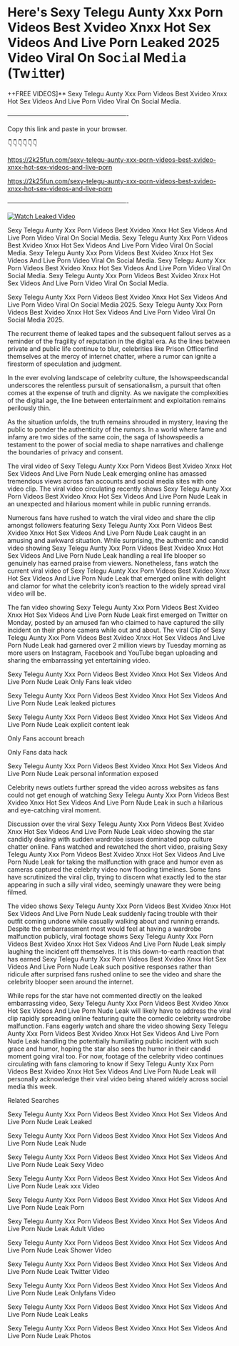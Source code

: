 # Here's Sexy Telegu Aunty Xxx Porn Videos Best Xvideo Xnxx Hot Sex Videos And Live Porn Leaked 2025 Video Viral On Soc𝚒al Med𝚒a (Tw𝚒tter)

++FREE VIDEOS]** Sexy Telegu Aunty Xxx Porn Videos Best Xvideo Xnxx Hot Sex Videos And Live Porn Video Viral On Social Media.

———————————————————-

Copy this link and paste in your browser.

👇👇👇👇👇👇

https://2k25fun.com/sexy-telegu-aunty-xxx-porn-videos-best-xvideo-xnxx-hot-sex-videos-and-live-porn

https://2k25fun.com/sexy-telegu-aunty-xxx-porn-videos-best-xvideo-xnxx-hot-sex-videos-and-live-porn

———————————————————-

[![Watch Leaked Video](https://miro.medium.com/v2/resize:fit:828/format:webp/1*cilzJN44JGOrTw9NJCrNHA.gif "Watch Leaked Video")](https://2k25fun.com/sexy-telegu-aunty-xxx-porn-videos-best-xvideo-xnxx-hot-sex-videos-and-live-porn)

Sexy Telegu Aunty Xxx Porn Videos Best Xvideo Xnxx Hot Sex Videos And Live Porn Video Viral On Social Media. Sexy Telegu Aunty Xxx Porn Videos Best Xvideo Xnxx Hot Sex Videos And Live Porn Video Viral On Social Media. Sexy Telegu Aunty Xxx Porn Videos Best Xvideo Xnxx Hot Sex Videos And Live Porn Video Viral On Social Media. Sexy Telegu Aunty Xxx Porn Videos Best Xvideo Xnxx Hot Sex Videos And Live Porn Video Viral On Social Media. Sexy Telegu Aunty Xxx Porn Videos Best Xvideo Xnxx Hot Sex Videos And Live Porn Video Viral On Social Media.

Sexy Telegu Aunty Xxx Porn Videos Best Xvideo Xnxx Hot Sex Videos And Live Porn Video Viral On Social Media 2025. Sexy Telegu Aunty Xxx Porn Videos Best Xvideo Xnxx Hot Sex Videos And Live Porn Video Viral On Social Media 2025.

The recurrent theme of leaked tapes and the subsequent fallout serves as a reminder of the fragility of reputation in the digital era. As the lines between private and public life continue to blur, celebrities like Prison Officerfind themselves at the mercy of internet chatter, where a rumor can ignite a firestorm of speculation and judgment.

In the ever evolving landscape of celebrity culture, the Ishowspeedscandal underscores the relentless pursuit of sensationalism, a pursuit that often comes at the expense of truth and dignity. As we navigate the complexities of the digital age, the line between entertainment and exploitation remains perilously thin.

As the situation unfolds, the truth remains shrouded in mystery, leaving the public to ponder the authenticity of the rumors. In a world where fame and infamy are two sides of the same coin, the saga of Ishowspeedis a testament to the power of social media to shape narratives and challenge the boundaries of privacy and consent.

The viral video of Sexy Telegu Aunty Xxx Porn Videos Best Xvideo Xnxx Hot Sex Videos And Live Porn Nude Leak emerging online has amassed tremendous views across fan accounts and social media sites with one video clip. The viral video circulating recently shows Sexy Telegu Aunty Xxx Porn Videos Best Xvideo Xnxx Hot Sex Videos And Live Porn Nude Leak in an unexpected and hilarious moment while in public running errands.

Numerous fans have rushed to watch the viral video and share the clip amongst followers featuring Sexy Telegu Aunty Xxx Porn Videos Best Xvideo Xnxx Hot Sex Videos And Live Porn Nude Leak caught in an amusing and awkward situation. While surprising, the authentic and candid video showing Sexy Telegu Aunty Xxx Porn Videos Best Xvideo Xnxx Hot Sex Videos And Live Porn Nude Leak handling a real life blooper so genuinely has earned praise from viewers. Nonetheless, fans watch the current viral video of Sexy Telegu Aunty Xxx Porn Videos Best Xvideo Xnxx Hot Sex Videos And Live Porn Nude Leak that emerged online with delight and clamor for what the celebrity icon’s reaction to the widely spread viral video will be.

The fan video showing Sexy Telegu Aunty Xxx Porn Videos Best Xvideo Xnxx Hot Sex Videos And Live Porn Nude Leak first emerged on Twitter on Monday, posted by an amused fan who claimed to have captured the silly incident on their phone camera while out and about. The viral Clip of Sexy Telegu Aunty Xxx Porn Videos Best Xvideo Xnxx Hot Sex Videos And Live Porn Nude Leak had garnered over 2 million views by Tuesday morning as more users on Instagram, Facebook and YouTube began uploading and sharing the embarrassing yet entertaining video.

Sexy Telegu Aunty Xxx Porn Videos Best Xvideo Xnxx Hot Sex Videos And Live Porn Nude Leak Only Fans leak video

Sexy Telegu Aunty Xxx Porn Videos Best Xvideo Xnxx Hot Sex Videos And Live Porn Nude Leak leaked pictures

Sexy Telegu Aunty Xxx Porn Videos Best Xvideo Xnxx Hot Sex Videos And Live Porn Nude Leak explicit content leak

Only Fans account breach

Only Fans data hack

Sexy Telegu Aunty Xxx Porn Videos Best Xvideo Xnxx Hot Sex Videos And Live Porn Nude Leak personal information exposed

Celebrity news outlets further spread the video across websites as fans could not get enough of watching Sexy Telegu Aunty Xxx Porn Videos Best Xvideo Xnxx Hot Sex Videos And Live Porn Nude Leak in such a hilarious and eye-catching viral moment.

Discussion over the viral Sexy Telegu Aunty Xxx Porn Videos Best Xvideo Xnxx Hot Sex Videos And Live Porn Nude Leak video showing the star candidly dealing with sudden wardrobe issues dominated pop culture chatter online. Fans watched and rewatched the short video, praising Sexy Telegu Aunty Xxx Porn Videos Best Xvideo Xnxx Hot Sex Videos And Live Porn Nude Leak for taking the malfunction with grace and humor even as cameras captured the celebrity video now flooding timelines. Some fans have scrutinized the viral clip, trying to discern what exactly led to the star appearing in such a silly viral video, seemingly unaware they were being filmed.

The video shows Sexy Telegu Aunty Xxx Porn Videos Best Xvideo Xnxx Hot Sex Videos And Live Porn Nude Leak suddenly facing trouble with their outfit coming undone while casually walking about and running errands. Despite the embarrassment most would feel at having a wardrobe malfunction publicly, viral footage shows Sexy Telegu Aunty Xxx Porn Videos Best Xvideo Xnxx Hot Sex Videos And Live Porn Nude Leak simply laughing the incident off themselves. It is this down-to-earth reaction that has earned Sexy Telegu Aunty Xxx Porn Videos Best Xvideo Xnxx Hot Sex Videos And Live Porn Nude Leak such positive responses rather than ridicule after surprised fans rushed online to see the video and share the celebrity blooper seen around the internet.

While reps for the star have not commented directly on the leaked embarrassing video, Sexy Telegu Aunty Xxx Porn Videos Best Xvideo Xnxx Hot Sex Videos And Live Porn Nude Leak will likely have to address the viral clip rapidly spreading online featuring quite the comedic celebrity wardrobe malfunction. Fans eagerly watch and share the video showing Sexy Telegu Aunty Xxx Porn Videos Best Xvideo Xnxx Hot Sex Videos And Live Porn Nude Leak handling the potentially humiliating public incident with such grace and humor, hoping the star also sees the humor in their candid moment going viral too. For now, footage of the celebrity video continues circulating with fans clamoring to know if Sexy Telegu Aunty Xxx Porn Videos Best Xvideo Xnxx Hot Sex Videos And Live Porn Nude Leak will personally acknowledge their viral video being shared widely across social media this week.

Related Searches

Sexy Telegu Aunty Xxx Porn Videos Best Xvideo Xnxx Hot Sex Videos And Live Porn Nude Leak Leaked

Sexy Telegu Aunty Xxx Porn Videos Best Xvideo Xnxx Hot Sex Videos And Live Porn Nude Leak Nude

Sexy Telegu Aunty Xxx Porn Videos Best Xvideo Xnxx Hot Sex Videos And Live Porn Nude Leak Sexy Video

Sexy Telegu Aunty Xxx Porn Videos Best Xvideo Xnxx Hot Sex Videos And Live Porn Nude Leak xxx Video

Sexy Telegu Aunty Xxx Porn Videos Best Xvideo Xnxx Hot Sex Videos And Live Porn Nude Leak Porn

Sexy Telegu Aunty Xxx Porn Videos Best Xvideo Xnxx Hot Sex Videos And Live Porn Nude Leak Adult Video

Sexy Telegu Aunty Xxx Porn Videos Best Xvideo Xnxx Hot Sex Videos And Live Porn Nude Leak Shower Video

Sexy Telegu Aunty Xxx Porn Videos Best Xvideo Xnxx Hot Sex Videos And Live Porn Nude Leak Twitter Video

Sexy Telegu Aunty Xxx Porn Videos Best Xvideo Xnxx Hot Sex Videos And Live Porn Nude Leak Onlyfans Video

Sexy Telegu Aunty Xxx Porn Videos Best Xvideo Xnxx Hot Sex Videos And Live Porn Nude Leak Leaks

Sexy Telegu Aunty Xxx Porn Videos Best Xvideo Xnxx Hot Sex Videos And Live Porn Nude Leak Photos